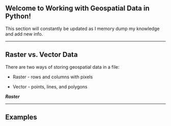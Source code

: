 ## Welcome to Working with Geospatial Data in Python!

This section will constantly be updated as I memory dump my knowledge and add new info.

---

## Raster vs. Vector Data

There are two ways of storing geospatial data in a file:

* Raster - rows and columns with pixels 

* Vector - points, lines, and polygons

<strong><em>Raster</em></strong>


---

## Examples

